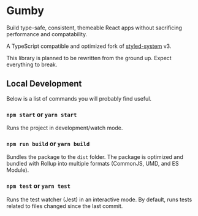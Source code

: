 # Gumby

Build type-safe, consistent, themeable React apps without sacrificing performance and compatability.

A TypeScript compatible and optimized fork of [styled-system](https://github.com/styled-system/styled-system) v3.

This library is planned to be rewritten from the ground up. Expect everything to break.

## Local Development

Below is a list of commands you will probably find useful.

### `npm start` or `yarn start`

Runs the project in development/watch mode.

### `npm run build` or `yarn build`

Bundles the package to the `dist` folder.
The package is optimized and bundled with Rollup into multiple formats (CommonJS, UMD, and ES Module).

### `npm test` or `yarn test`

Runs the test watcher (Jest) in an interactive mode.
By default, runs tests related to files changed since the last commit.
